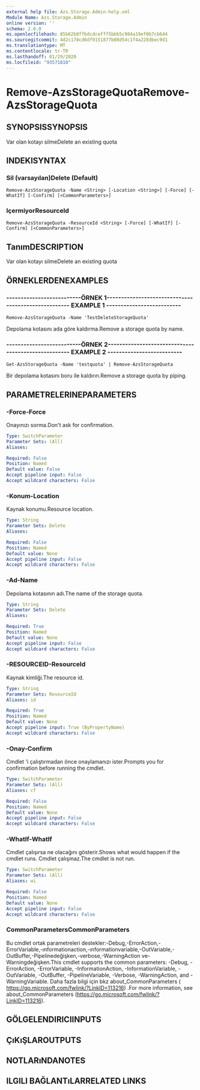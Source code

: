 ```yaml
---
external help file: Azs.Storage.Admin-help.xml
Module Name: Azs.Storage.Admin
online version: ''
schema: 2.0.0
ms.openlocfilehash: 85b62b8ffbdcdcefff5bbb5c984a19ef0b7cb644
ms.sourcegitcommit: 4d2c178cd6df9151877b08d54c1f4a228dbec9d1
ms.translationtype: MT
ms.contentlocale: tr-TR
ms.lasthandoff: 01/29/2020
ms.locfileid: "93571810"
---
```

# <span data-ttu-id="84b06-101">Remove-AzsStorageQuota</span><span class="sxs-lookup"><span data-stu-id="84b06-101">Remove-AzsStorageQuota</span></span>

## <span data-ttu-id="84b06-102">SYNOPSIS</span><span class="sxs-lookup"><span data-stu-id="84b06-102">SYNOPSIS</span></span>
<span data-ttu-id="84b06-103">Var olan kotayı silme</span><span class="sxs-lookup"><span data-stu-id="84b06-103">Delete an existing quota</span></span>

## <span data-ttu-id="84b06-104">INDEKI</span><span class="sxs-lookup"><span data-stu-id="84b06-104">SYNTAX</span></span>

### <span data-ttu-id="84b06-105">Sil (varsayılan)</span><span class="sxs-lookup"><span data-stu-id="84b06-105">Delete (Default)</span></span>
```
Remove-AzsStorageQuota -Name <String> [-Location <String>] [-Force] [-WhatIf] [-Confirm] [<CommonParameters>]
```

### <span data-ttu-id="84b06-106">Içermiyor</span><span class="sxs-lookup"><span data-stu-id="84b06-106">ResourceId</span></span>
```
Remove-AzsStorageQuota -ResourceId <String> [-Force] [-WhatIf] [-Confirm] [<CommonParameters>]
```

## <span data-ttu-id="84b06-107">Tanım</span><span class="sxs-lookup"><span data-stu-id="84b06-107">DESCRIPTION</span></span>
<span data-ttu-id="84b06-108">Var olan kotayı silme</span><span class="sxs-lookup"><span data-stu-id="84b06-108">Delete an existing quota</span></span>

## <span data-ttu-id="84b06-109">ÖRNEKLERDEN</span><span class="sxs-lookup"><span data-stu-id="84b06-109">EXAMPLES</span></span>

### <span data-ttu-id="84b06-110">--------------------------ÖRNEK 1--------------------------</span><span class="sxs-lookup"><span data-stu-id="84b06-110">-------------------------- EXAMPLE 1 --------------------------</span></span>
```
Remove-AzsStorageQuota -Name 'TestDeleteStorageQuota'
```

<span data-ttu-id="84b06-111">Depolama kotasını ada göre kaldırma.</span><span class="sxs-lookup"><span data-stu-id="84b06-111">Remove a storage quota by name.</span></span>

### <span data-ttu-id="84b06-112">--------------------------ÖRNEK 2--------------------------</span><span class="sxs-lookup"><span data-stu-id="84b06-112">-------------------------- EXAMPLE 2 --------------------------</span></span>
```
Get-AzsStorageQuota -Name 'testquota' | Remove-AzsStorageQuota
```

<span data-ttu-id="84b06-113">Bir depolama kotasını boru ile kaldırın.</span><span class="sxs-lookup"><span data-stu-id="84b06-113">Remove a storage quota by piping.</span></span>

## <span data-ttu-id="84b06-114">PARAMETRELERINE</span><span class="sxs-lookup"><span data-stu-id="84b06-114">PARAMETERS</span></span>

### <span data-ttu-id="84b06-115">-Force</span><span class="sxs-lookup"><span data-stu-id="84b06-115">-Force</span></span>
<span data-ttu-id="84b06-116">Onayınızı sorma.</span><span class="sxs-lookup"><span data-stu-id="84b06-116">Don't ask for confirmation.</span></span>

```yaml
Type: SwitchParameter
Parameter Sets: (All)
Aliases: 

Required: False
Position: Named
Default value: False
Accept pipeline input: False
Accept wildcard characters: False
```

### <span data-ttu-id="84b06-117">-Konum</span><span class="sxs-lookup"><span data-stu-id="84b06-117">-Location</span></span>
<span data-ttu-id="84b06-118">Kaynak konumu.</span><span class="sxs-lookup"><span data-stu-id="84b06-118">Resource location.</span></span>

```yaml
Type: String
Parameter Sets: Delete
Aliases: 

Required: False
Position: Named
Default value: None
Accept pipeline input: False
Accept wildcard characters: False
```

### <span data-ttu-id="84b06-119">-Ad</span><span class="sxs-lookup"><span data-stu-id="84b06-119">-Name</span></span>
<span data-ttu-id="84b06-120">Depolama kotasının adı.</span><span class="sxs-lookup"><span data-stu-id="84b06-120">The name of the storage quota.</span></span>

```yaml
Type: String
Parameter Sets: Delete
Aliases: 

Required: True
Position: Named
Default value: None
Accept pipeline input: False
Accept wildcard characters: False
```

### <span data-ttu-id="84b06-121">-RESOURCEID</span><span class="sxs-lookup"><span data-stu-id="84b06-121">-ResourceId</span></span>
<span data-ttu-id="84b06-122">Kaynak kimliği.</span><span class="sxs-lookup"><span data-stu-id="84b06-122">The resource id.</span></span>

```yaml
Type: String
Parameter Sets: ResourceId
Aliases: id

Required: True
Position: Named
Default value: None
Accept pipeline input: True (ByPropertyName)
Accept wildcard characters: False
```

### <span data-ttu-id="84b06-123">-Onay</span><span class="sxs-lookup"><span data-stu-id="84b06-123">-Confirm</span></span>
<span data-ttu-id="84b06-124">Cmdlet 'i çalıştırmadan önce onaylamanızı ister.</span><span class="sxs-lookup"><span data-stu-id="84b06-124">Prompts you for confirmation before running the cmdlet.</span></span>

```yaml
Type: SwitchParameter
Parameter Sets: (All)
Aliases: cf

Required: False
Position: Named
Default value: None
Accept pipeline input: False
Accept wildcard characters: False
```

### <span data-ttu-id="84b06-125">-WhatIf</span><span class="sxs-lookup"><span data-stu-id="84b06-125">-WhatIf</span></span>
<span data-ttu-id="84b06-126">Cmdlet çalışırsa ne olacağını gösterir.</span><span class="sxs-lookup"><span data-stu-id="84b06-126">Shows what would happen if the cmdlet runs.</span></span>
<span data-ttu-id="84b06-127">Cmdlet çalışmaz.</span><span class="sxs-lookup"><span data-stu-id="84b06-127">The cmdlet is not run.</span></span>

```yaml
Type: SwitchParameter
Parameter Sets: (All)
Aliases: wi

Required: False
Position: Named
Default value: None
Accept pipeline input: False
Accept wildcard characters: False
```

### <span data-ttu-id="84b06-128">CommonParameters</span><span class="sxs-lookup"><span data-stu-id="84b06-128">CommonParameters</span></span>
<span data-ttu-id="84b06-129">Bu cmdlet ortak parametreleri destekler:-Debug,-ErrorAction,-ErrorVariable,-ınformationaction,-ınformationvariable,-OutVariable,-OutBuffer,-Pipelinedeğişken,-verbose,-WarningAction ve-Warningdeğişken.</span><span class="sxs-lookup"><span data-stu-id="84b06-129">This cmdlet supports the common parameters: -Debug, -ErrorAction, -ErrorVariable, -InformationAction, -InformationVariable, -OutVariable, -OutBuffer, -PipelineVariable, -Verbose, -WarningAction, and -WarningVariable.</span></span> <span data-ttu-id="84b06-130">Daha fazla bilgi için bkz about_CommonParameters ( https://go.microsoft.com/fwlink/?LinkID=113216) .</span><span class="sxs-lookup"><span data-stu-id="84b06-130">For more information, see about_CommonParameters (https://go.microsoft.com/fwlink/?LinkID=113216).</span></span>

## <span data-ttu-id="84b06-131">GÖLGELENDIRICI</span><span class="sxs-lookup"><span data-stu-id="84b06-131">INPUTS</span></span>

## <span data-ttu-id="84b06-132">ÇıKıŞLAR</span><span class="sxs-lookup"><span data-stu-id="84b06-132">OUTPUTS</span></span>

## <span data-ttu-id="84b06-133">NOTLARıNDA</span><span class="sxs-lookup"><span data-stu-id="84b06-133">NOTES</span></span>

## <span data-ttu-id="84b06-134">ILGILI BAĞLANTıLAR</span><span class="sxs-lookup"><span data-stu-id="84b06-134">RELATED LINKS</span></span>

